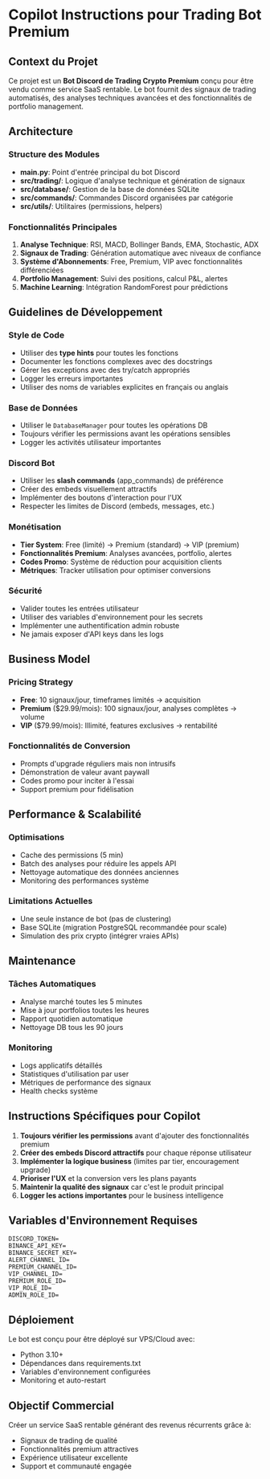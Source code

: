 # Copilot Instructions pour Trading Bot Premium

<!-- Use this file to provide workspace-specific custom instructions to Copilot. For more details, visit https://code.visualstudio.com/docs/copilot/copilot-customization#_use-a-githubcopilotinstructionsmd-file -->

## Context du Projet

Ce projet est un **Bot Discord de Trading Crypto Premium** conçu pour être vendu comme service SaaS rentable. Le bot fournit des signaux de trading automatisés, des analyses techniques avancées et des fonctionnalités de portfolio management.

## Architecture

### Structure des Modules
- **main.py**: Point d'entrée principal du bot Discord
- **src/trading/**: Logique d'analyse technique et génération de signaux
- **src/database/**: Gestion de la base de données SQLite
- **src/commands/**: Commandes Discord organisées par catégorie
- **src/utils/**: Utilitaires (permissions, helpers)

### Fonctionnalités Principales
1. **Analyse Technique**: RSI, MACD, Bollinger Bands, EMA, Stochastic, ADX
2. **Signaux de Trading**: Génération automatique avec niveaux de confiance
3. **Système d'Abonnements**: Free, Premium, VIP avec fonctionnalités différenciées
4. **Portfolio Management**: Suivi des positions, calcul P&L, alertes
5. **Machine Learning**: Intégration RandomForest pour prédictions

## Guidelines de Développement

### Style de Code
- Utiliser des **type hints** pour toutes les fonctions
- Documenter les fonctions complexes avec des docstrings
- Gérer les exceptions avec des try/catch appropriés
- Logger les erreurs importantes
- Utiliser des noms de variables explicites en français ou anglais

### Base de Données
- Utiliser le `DatabaseManager` pour toutes les opérations DB
- Toujours vérifier les permissions avant les opérations sensibles
- Logger les activités utilisateur importantes

### Discord Bot
- Utiliser les **slash commands** (app_commands) de préférence
- Créer des embeds visuellement attractifs
- Implémenter des boutons d'interaction pour l'UX
- Respecter les limites de Discord (embeds, messages, etc.)

### Monétisation
- **Tier System**: Free (limité) → Premium (standard) → VIP (premium)
- **Fonctionnalités Premium**: Analyses avancées, portfolio, alertes
- **Codes Promo**: Système de réduction pour acquisition clients
- **Métriques**: Tracker utilisation pour optimiser conversions

### Sécurité
- Valider toutes les entrées utilisateur
- Utiliser des variables d'environnement pour les secrets
- Implémenter une authentification admin robuste
- Ne jamais exposer d'API keys dans les logs

## Business Model

### Pricing Strategy
- **Free**: 10 signaux/jour, timeframes limités → acquisition
- **Premium** ($29.99/mois): 100 signaux/jour, analyses complètes → volume
- **VIP** ($79.99/mois): Illimité, features exclusives → rentabilité

### Fonctionnalités de Conversion
- Prompts d'upgrade réguliers mais non intrusifs
- Démonstration de valeur avant paywall
- Codes promo pour inciter à l'essai
- Support premium pour fidélisation

## Performance & Scalabilité

### Optimisations
- Cache des permissions (5 min)
- Batch des analyses pour réduire les appels API
- Nettoyage automatique des données anciennes
- Monitoring des performances système

### Limitations Actuelles
- Une seule instance de bot (pas de clustering)
- Base SQLite (migration PostgreSQL recommandée pour scale)
- Simulation des prix crypto (intégrer vraies APIs)

## Maintenance

### Tâches Automatiques
- Analyse marché toutes les 5 minutes
- Mise à jour portfolios toutes les heures
- Rapport quotidien automatique
- Nettoyage DB tous les 90 jours

### Monitoring
- Logs applicatifs détaillés
- Statistiques d'utilisation par user
- Métriques de performance des signaux
- Health checks système

## Instructions Spécifiques pour Copilot

1. **Toujours vérifier les permissions** avant d'ajouter des fonctionnalités premium
2. **Créer des embeds Discord attractifs** pour chaque réponse utilisateur
3. **Implémenter la logique business** (limites par tier, encouragement upgrade)
4. **Prioriser l'UX** et la conversion vers les plans payants
5. **Maintenir la qualité des signaux** car c'est le produit principal
6. **Logger les actions importantes** pour le business intelligence

## Variables d'Environnement Requises

```env
DISCORD_TOKEN=
BINANCE_API_KEY=
BINANCE_SECRET_KEY=
ALERT_CHANNEL_ID=
PREMIUM_CHANNEL_ID=
VIP_CHANNEL_ID=
PREMIUM_ROLE_ID=
VIP_ROLE_ID=
ADMIN_ROLE_ID=
```

## Déploiement

Le bot est conçu pour être déployé sur VPS/Cloud avec:
- Python 3.10+
- Dépendances dans requirements.txt
- Variables d'environnement configurées
- Monitoring et auto-restart

## Objectif Commercial

Créer un service SaaS rentable générant des revenus récurrents grâce à:
- Signaux de trading de qualité
- Fonctionnalités premium attractives
- Expérience utilisateur excellente
- Support et communauté engagée
